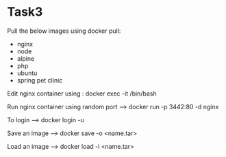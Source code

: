 # Task3

Pull the below images using docker pull:
- nginx
- node
- alpine
- php
- ubuntu
- spring pet clinic

Edit nginx container using : docker exec -it <CONTAINER ID> /bin/bash

Run nginx container using random port --> docker run -p 3442:80 -d nginx

To login --> docker login -u <username>

Save an image --> docker save -o <name.tar> <image name>

Load an image --> docker load -i <name.tar>
